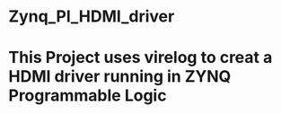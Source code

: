 # Zynq_Pl_HDMI_driver

# This Project uses virelog to creat a HDMI driver running in ZYNQ Programmable Logic
